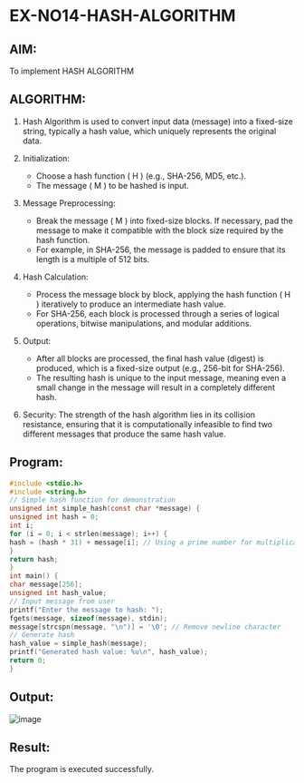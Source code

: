 # EX-NO14-HASH-ALGORITHM

## AIM:
To implement HASH ALGORITHM

## ALGORITHM:

1. Hash Algorithm is used to convert input data (message) into a fixed-size string, typically a hash value, which uniquely represents the original data.

2. Initialization:
   - Choose a hash function \( H \) (e.g., SHA-256, MD5, etc.).
   - The message \( M \) to be hashed is input.

3. Message Preprocessing:
   - Break the message \( M \) into fixed-size blocks. If necessary, pad the message to make it compatible with the block size required by the hash function.
   - For example, in SHA-256, the message is padded to ensure that its length is a multiple of 512 bits.

4. Hash Calculation:
   - Process the message block by block, applying the hash function \( H \) iteratively to produce an intermediate hash value.
   - For SHA-256, each block is processed through a series of logical operations, bitwise manipulations, and modular additions.

5. Output:
   - After all blocks are processed, the final hash value (digest) is produced, which is a fixed-size output (e.g., 256-bit for SHA-256).
   - The resulting hash is unique to the input message, meaning even a small change in the message will result in a completely different hash.

6. Security: The strength of the hash algorithm lies in its collision resistance, ensuring that it is computationally infeasible to find two different messages that produce the same hash value.


## Program:
```C
#include <stdio.h>
#include <string.h>
// Simple hash function for demonstration
unsigned int simple_hash(const char *message) {
unsigned int hash = 0;
int i;
for (i = 0; i < strlen(message); i++) {
hash = (hash * 31) + message[i]; // Using a prime number for multiplication
}
return hash;
}
int main() {
char message[256];
unsigned int hash_value;
// Input message from user
printf("Enter the message to hash: ");
fgets(message, sizeof(message), stdin);
message[strcspn(message, "\n")] = '\0'; // Remove newline character
// Generate hash
hash_value = simple_hash(message);
printf("Generated hash value: %u\n", hash_value);
return 0;
}

```

## Output:
![image](https://github.com/user-attachments/assets/911fa613-d4f3-47fd-9896-b3c23820928d)

## Result:
The program is executed successfully.
